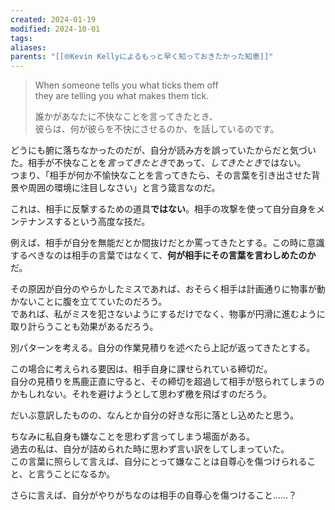 ```yaml
---
created: 2024-01-19
modified: 2024-10-01
tags: 
aliases: 
parents: "[[🌐Kevin Kellyによるもっと早く知っておきたかった知恵]]"
---
```

> When someone tells you what ticks them off  
> they are telling you what makes them tick.
> 
> 誰かがあなたに不快なことを言ってきたとき、  
> 彼らは、何が彼らを不快にさせるのか、を話しているのです。

どうにも腑に落ちなかったのだが、自分が読み方を誤っていたからだと気づいた。相手が不快なことを*言ってきたとき*であって、*してきたとき*ではない。  
つまり、「相手が何か不愉快なことを言ってきたら、その言葉を引き出させた背景や周囲の環境に注目しなさい」と言う箴言なのだ。

これは、相手に反撃するための道具**ではない**。相手の攻撃を使って自分自身をメンテナンスするという高度な技だ。

例えば、相手が自分を無能だとか間抜けだとか罵ってきたとする。この時に意識するべきなのは相手の言葉ではなくて、**何が相手にその言葉を言わしめたのか**だ。

その原因が自分のやらかしたミスであれば、おそらく相手は計画通りに物事が動かないことに腹を立てていたのだろう。  
であれば、私がミスを犯さないようにするだけでなく、物事が円滑に進むように取り計らうことも効果があるだろう。

別パターンを考える。自分の作業見積りを述べたら上記が返ってきたとする。

この場合に考えられる要因は、相手自身に課せられている締切だ。  
自分の見積りを馬鹿正直に守ると、その締切を超過して相手が怒られてしまうのかもしれない。それを避けようとして思わず檄を飛ばすのだろう。

だいぶ意訳したものの、なんとか自分の好きな形に落とし込めたと思う。

ちなみに私自身も嫌なことを思わず言ってしまう場面がある。  
過去の私は、自分が詰められた時に思わず言い訳をしてしまっていた。  
この言葉に照らして言えば、自分にとって嫌なことは自尊心を傷つけられること、と言うことになるか。

さらに言えば、自分がやりがちなのは相手の自尊心を傷つけること……？